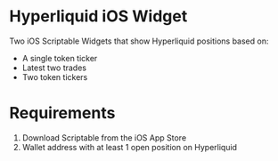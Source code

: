 # Hyperliquid iOS Widget
Two iOS Scriptable Widgets that show Hyperliquid positions based on:
- A single token ticker
- Latest two trades 
- Two token tickers

# Requirements 
1. Download Scriptable from the iOS App Store 
2. Wallet address with at least 1 open position on Hyperliquid